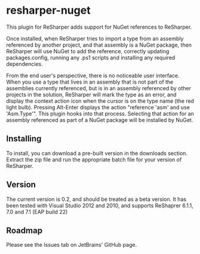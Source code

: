 # resharper-nuget

This plugin for ReSharper adds support for NuGet references to ReSharper.

Once installed, when ReSharper tries to import a type from an assembly referenced by another project, and that assembly is a NuGet package, then ReSharper will use NuGet to add the reference, correctly updating packages.config, running any .ps1 scripts and installing any required dependencies.

From the end user's perspective, there is no noticeable user interface. When you use a type that lives in an assembly that is not part of the assemblies currently referenced, but is in an assembly referenced by other projects in the solution, ReSharper will mark the type as an error, and display the context action icon when the cursor is on the type name (the red light bulb). Pressing Alt-Enter displays the action "reference 'asm' and use 'Asm.Type'". This plugin hooks into that process. Selecting that action for an assembly referenced as part of a NuGet package will be installed by NuGet.

## Installing

To install, you can download a pre-built version in the downloads section. Extract the zip file and run the appropriate batch file for your version of ReSharper.

## Version

The current version is 0.2, and should be treated as a beta version. It has been tested with Visual Studio 2012 and 2010, and supports ReShaprer 6.1.1, 7.0 and 7.1 (EAP build 22)

## Roadmap

Please see the Issues tab on JetBrains' GitHub page.

